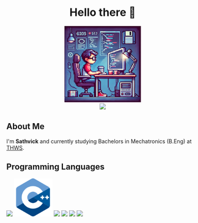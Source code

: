 <center>
    <h1> Hello there 👋 </h1>
    <img src = "Images/profile_picture.webp" width="200"/>
</center>
<center>
<a href = "https://www.linkedin.com/in/sathvicksrinath/">
    <img src = "https://img.shields.io/badge/LinkedIn-blue?style=for-the-badge&logo=linkedin&logoColor=white">
</a>
</center>

## About Me
I'm **Sathvick** and currently studying Bachelors in Mechatronics (B.Eng) at [THWS](https://www.thws.de/en).

## Programming Languages
<p align ="left">
<img src = "https://www.svgrepo.com/show/452091/python.svg" width="100">
<img src = "https://raw.githubusercontent.com/devicons/devicon/ca28c779441053191ff11710fe24a9e6c23690d6/icons/cplusplus/cplusplus-original.svg" width="100">
<img src = "https://www.svgrepo.com/show/452228/html-5.svg" width ="100">
<img src = "https://www.svgrepo.com/show/452185/css-3.svg" width ="100">
<img src = "https://www.svgrepo.com/show/373802/light-yaml.svg" width = "100">
<img src = "https://www.svgrepo.com/show/376333/latex.svg" width = "100">
</p>